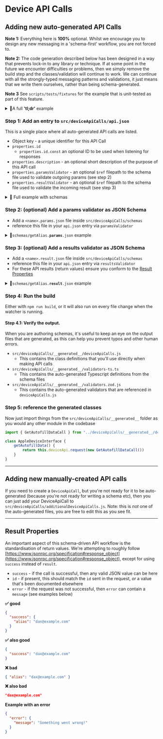 # Device API Calls

## Adding new auto-generated API Calls

**Note 1:** Everything here is **100%** optional. Whilst we encourage you to design any new messaging in a 'schema-first' workflow, you are not forced to. 

**Note 2:** The code generation described below has been designed in a way that prevents lock-in to any library or technique.
If at some point in the future we encounter difficulties or problems, then we simply remove the build step and the classes/validation will continue to work. We can continue with all the strongly-typed messaging patterns and validations, 
it just means that we write them ourselves, rather than being schema-generated.

**Note 3** See `scripts/tests/fixtures` for the example that is unit-tested as part of this feature. 

<details>
<summary>📝A full <b>'tl;dr'</b> example</summary>

**Create an entry in `src/deviceApiCalls/api.json`**
```json
{
  "example": {
    "type": "object",
    "properties": {
      "paramsValidator": { "$ref":  "./schemas/example.params.json" }
    }
  }
}
```

**Create a schema in `src/deviceApiCalls/schemas/example.params.json` (relative reference above)**
```json
{
  "$schema": "http://json-schema.org/draft-07/schema#",
  "title": "ExampleParams",
  "type": "object",
  "properties": {
    "secret": {
      "type": "string"
    }
  },
  "required": [
    "secret"
  ]
}
```

**✅ the following is generated: DeviceApiCall in `src/deviceApiCalls/__generated__/deviceApiCalls.js`**

```javascript
import { exampleParamsSchema } from "./validators.zod.js"
import { DeviceApiCall } from "../../../packages/device-api";

/**
 * @extends {DeviceApiCall<exampleParamsSchema, any>} 
 */
export class ExampleCall extends DeviceApiCall {
  method = "example"
  paramsValidator = exampleParamsSchema
}
```

You can also look at the minimal test example within `scripts/tests/fixtures`

</details>

### Step 1: Add an entry to `src/deviceApiCalls/api.json`

This is a single place where all auto-generated API calls are listed. 

- Object key - a unique identifier for this API Call
- `properties.id` 
  - `properties.id.const` an optional ID to be used when listening for responses
- `properties.description` - an optional short description of the purpose of this API call
- `properties.paramsValidator` - an optional `$ref` filepath to the schema file used to validate outgoing params (see step 2)
- `properties.resultValidator` - an optional `$ref` filepath to the schema file used to validate the incoming result (see step 3)

<details>
<summary>📝 Full example with schemas</summary>

**With all fields**

Notice how `paramsValidator` and `resultValidator` are using relative file paths
to JSON files that live within `schema`

```json
{
  "getAutofillData": {
    "type": "object",
    "properties": {
      "id": {
        "type": "string",
        "const": "getAutofillDataResponse"
      },
      "paramsValidator": { "$ref":  "./schemas/getAutofillData.params.json" },
      "resultValidator": { "$ref":  "./schemas/getAutofillData.result.json" }
    }
  }
}
```
</details>

### Step 2: (optional) Add a params validator as JSON Schema
 
- Add a `<name>.params.json` file inside `src/deviceApiCalls/schemas`
- reference this file in your `api.json` entry via `paramsValidator`
    
<details>
<summary>📝<code>schemas/getAlias.<b>params</b>.json</code> example</summary>

```json
{
  "$schema": "http://json-schema.org/draft-07/schema#",
  "title": "GetAliasParams",
  "type": "object",
  "properties": {
    "requiresUserPermission": { 
      "type": "boolean"
    },
    "shouldConsumeAliasIfProvided": {
      "type": "boolean"
    }
  },
  "required": [
    "requiresUserPermission",
    "shouldConsumeAliasIfProvided"
  ]
}
```
</details>

### Step 3: (optional) Add a results validator as JSON Schema

- Add a `<name>.result.json` file inside `src/deviceApiCalls/schemas`
- reference this file in your `api.json` entry via `resultsValidator`
- For these API results (return values) ensure you conform to the [Result Properties](#Result-properties)

<details>
<summary>📝<code>schemas/getAlias.<b>result</b>.json</code> example</summary>

```json
{
  "$schema": "http://json-schema.org/draft-07/schema#",
  "title": "GetAliasResult",
  "type": "object",
  "additionalProperties": false,
  "properties": {
    "success": {
      "type": "object",
      "additionalProperties": false,
      "properties": {
        "alias": {
          "type": "string"
        }
      },
      "required": [
        "alias"
      ]
    }
  },
  "required": [
    "success"
  ]
}
```

That schema defines the following response:

```json
{
  "success": {
    "alias": "dax"
  }
}
```

</details>

### Step 4: Run the build

Either with `npm run build`, or it will also run on every file change when the watcher is running.

#### Step 4.1: Verify the output.

When you are authoring schemas, it's useful to keep an eye on the output files that
are generated, as this can help you prevent typos and other human errors. 

- `src/deviceApiCalls/__generated__/deviceApiCalls.js`
  - This contains the class definitions that you'll use directly when making API calls
- `src/deviceApiCalls/__generated__/validators-ts.ts`
  - This contains the auto-generated Typescript definitions from the schema files
- `src/deviceApiCalls/__generated__/validators.zod.js`
  - This contains the auto-generated validators that are referenced in `deviceApiCalls.js`

### Step 5: reference the generated classes 

Now just import things from the `src/deviceApiCalls/__generated__` folder as you would any other module in the codebase

```javascript
import { GetAutofillDataCall } from "../deviceApiCalls/__generated__/deviceApiCalls"

class AppleDeviceInterface {
    getAutofillData() {
        return this.deviceApi.request(new GetAutofillDataCall())
    }
}
```

--- 

## Adding new manually-created API calls

If you need to create a `DeviceApiCall`, but you're not ready for it to be auto-generated (because 
you're not ready for writing a schema etc), then you can just add your DeviceApiCall to `src/deviceApiCalls/additionalDeviceApiCalls.js`. Note: this is *not* one of the auto-generated files, you are free to edit this as you see fit.

--- 

## Result Properties

An important aspect of this schema-driven API workflow is the standardisation of return values. We're attempting to roughly follow [https://www.jsonrpc.org/specification#response_object](https://www.jsonrpc.org/specification#response_object), except for using `success` instead of `result`. 

- `success` - if the call is successful, then any valid JSON value can be here  
- `id` - if present, this should match the `id` sent in the request, *or* a value that's been documented elsewhere
- `error` - if the request was not successful, then `error` can contain a `message` (see examples below) 

**✅ good**

```json
{
  "success": {
    "alias": "dax@example.com" 
  }
}
```

**✅ also good**

```json
{
  "success": "dax@example.com"
}
```

**❌ bad**
```json
{ "alias": "dax@example.com" }
```


**❌ also bad**
```json
"dax@example.com"
```

**Example with an error**

```json
{
  "error": {
    "message": "Something went wrong!"
  }
}
```
